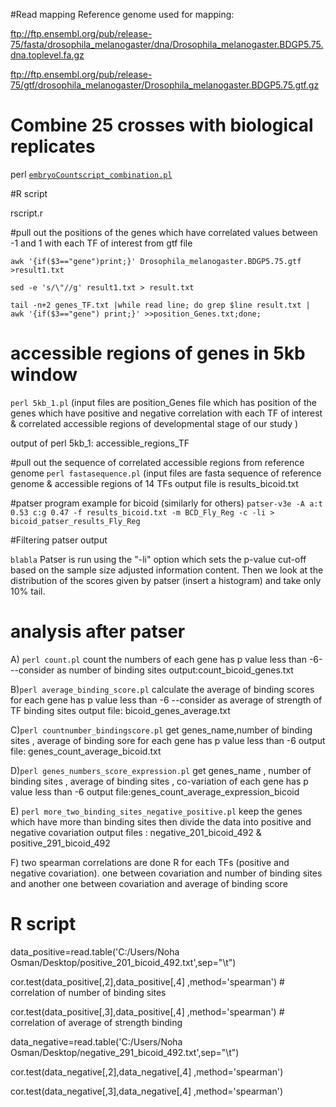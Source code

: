 #Read mapping
Reference genome used for mapping:

ftp://ftp.ensembl.org/pub/release-75/fasta/drosophila_melanogaster/dna/Drosophila_melanogaster.BDGP5.75.dna.toplevel.fa.gz

ftp://ftp.ensembl.org/pub/release-75/gtf/drosophila_melanogaster/Drosophila_melanogaster.BDGP5.75.gtf.gz

# Combine 25 crosses with biological replicates


perl [`embryoCountscript_combination.pl`](https://github.com/thkitapci/Inference_of_TF_regulatory_networks/blob/master/embryoCountscript_combination.pl)

#R script
						   
rscript.r


#pull out the positions of the genes which have correlated values between -1 and 1 with each TF of interest from gtf file

`awk '{if($3=="gene")print;}' Drosophila_melanogaster.BDGP5.75.gtf >result1.txt`

`sed -e 's/\"//g' result1.txt > result.txt`

`tail -n+2 genes_TF.txt |while read line; do grep $line result.txt | awk '{if($3=="gene") print;}' >>position_Genes.txt;done;`

# accessible regions of genes in 5kb window
`perl 5kb_1.pl`  (input files are position_Genes file which has position of the genes which have positive and negative correlation with each TF of interest  & correlated accessible regions of developmental stage of our study )

output of perl 5kb_1: accessible_regions_TF

#pull out the sequence of correlated accessible regions from reference genome
`perl fastasequence.pl` (input files are fasta sequence of reference genome & accessible regions of 14 TFs output file is results_bicoid.txt


#patser program example for bicoid (similarly for others)
`patser-v3e -A a:t 0.53 c:g 0.47 -f results_bicoid.txt -m BCD_Fly_Reg -c -li > bicoid_patser_results_Fly_Reg`

#Filtering patser output

`blabla` Patser is run using the "-li" option which sets the p-value cut-off based on the sample size adjusted information content. Then we look at the distribution of the scores given by patser (insert a histogram) and take only 10% tail.


# analysis after patser

A) `perl count.pl` count the numbers of each gene has p value less than -6---consider as number of binding sites output:count_bicoid_genes.txt

B)`perl average_binding_score.pl` calculate the average of  binding scores for each gene has p value less than -6 --consider as average of strength of TF binding sites output file: bicoid_genes_average.txt 

C)`perl countnumber_bindingscore.pl` get genes_name,number of binding sites , average of binding sore for each gene has p value less than -6 output file: genes_count_average_bicoid.txt

D)`perl genes_numbers_score_expression.pl` get genes_name , number of binding sites , average of binding sites , co-variation of each gene has p value less than -6 output file:genes_count_average_expression_bicoid

E) `perl more_two_binding_sites_negative_positive.pl` keep the genes which have more than binding sites then divide the data into positive and negative covariation output files : negative_201_bicoid_492 & positive_291_bicoid_492

F) two spearman correlations are done R for each TFs (positive and negative covariation). one between covariation and number of binding sites and another one between covariation and average of binding score

# R script 
data_positive=read.table('C:/Users/Noha Osman/Desktop/positive_201_bicoid_492.txt',sep="\t")

cor.test(data_positive[,2],data_positive[,4] ,method='spearman')  # correlation of number of binding sites

cor.test(data_positive[,3],data_positive[,4] ,method='spearman')   # correlation of average of strength binding

data_negative=read.table('C:/Users/Noha Osman/Desktop/negative_291_bicoid_492.txt',sep="\t")

cor.test(data_negative[,2],data_negative[,4] ,method='spearman')

cor.test(data_negative[,3],data_negative[,4] ,method='spearman')






